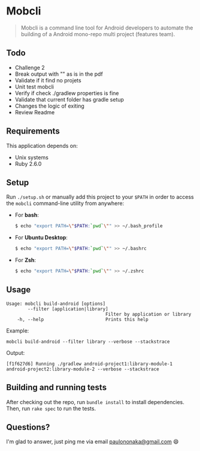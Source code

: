 # Mobcli

> Mobcli is a command line tool for Android developers to automate the building of a Android mono-repo multi project (features team).

## Todo

- Challenge 2
- Break output with "\" as is in the pdf
- Validate if it find no projets
- Unit test mobcli
- Verify if check ./gradlew properties is fine
- Validate that current folder has gradle setup
- Changes the logic of exiting
- Review Readme

## Requirements

This application depends on:

- Unix systems
- Ruby 2.6.0

## Setup

Run `./setup.sh` or manually add this project to your `$PATH` in order to access the `mobcli` command-line utility from anywhere:

   * For **bash**:
     ~~~ bash
     $ echo "export PATH=\"$PATH:`pwd`\"" >> ~/.bash_profile
     ~~~

   * For **Ubuntu Desktop**:
     ~~~ bash
     $ echo "export PATH=\"$PATH:`pwd`\"" >> ~/.bashrc
     ~~~

   * For **Zsh**:
     ~~~ zsh
     $ echo "export PATH=\"$PATH:`pwd`\"" >> ~/.zshrc
     ~~~

## Usage

```
Usage: mobcli build-android [options]
        --filter [application|library]
                                     Filter by application or library
    -h, --help                       Prints this help
```

Example:

```
mobcli build-android --filter library --verbose --stackstrace
```

Output:

```
[f1f627d6] Running ./gradlew android-project1:library-module-1 android-project2:library-module-2 --verbose --stackstrace
```

## Building and running tests

After checking out the repo, run `bundle install` to install dependencies. Then, run `rake spec` to run the tests.

## Questions?

I'm glad to answer, just ping me via email paulononaka@gmail.com 😄
